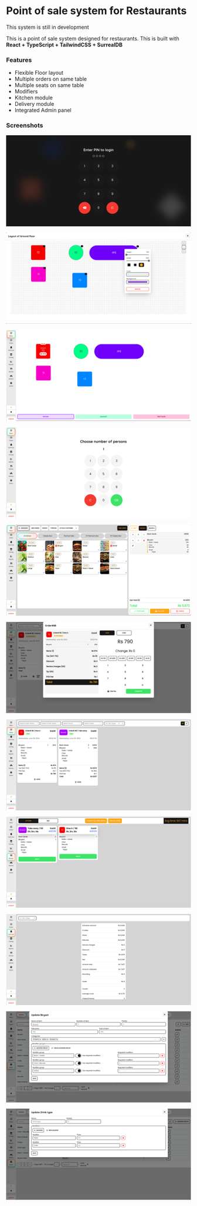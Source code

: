 # Point of sale system for Restaurants

This system is still in development

This is a point of sale system designed for restaurants.
This is built with **React + TypeScript + TailwindCSS + SurrealDB**

### Features
- Flexible Floor layout
- Multiple orders on same table
- Multiple seats on same table
- Modifiers
- Kitchen module
- Delivery module
- Integrated Admin panel

### Screenshots
![Login](images/login.png "Login")

![floor layout](images/floor_layout_management.png "floor layout")

![Layout](images/floor_layout.png "Layout")

![covers](images/number_of_covers.png "covers")

![Menu](images/menu.png "Menu")

![Payment](images/payment.png "Payment")

![Orders](images/orders.png "Orders")

![Kitchen](images/kds_panel.png "Kitchen")

![Summary](images/day_summary.png "Summary")

![dishes](images/dish_creation.png "dishes")

![modifiers](images/modifier_group_creation.png "modifiers")
